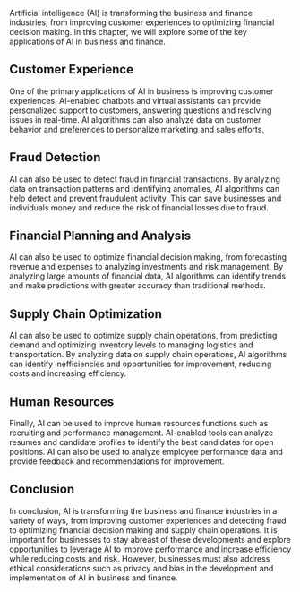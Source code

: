 
Artificial intelligence (AI) is transforming the business and finance industries, from improving customer experiences to optimizing financial decision making. In this chapter, we will explore some of the key applications of AI in business and finance.

Customer Experience
-------------------

One of the primary applications of AI in business is improving customer experiences. AI-enabled chatbots and virtual assistants can provide personalized support to customers, answering questions and resolving issues in real-time. AI algorithms can also analyze data on customer behavior and preferences to personalize marketing and sales efforts.

Fraud Detection
---------------

AI can also be used to detect fraud in financial transactions. By analyzing data on transaction patterns and identifying anomalies, AI algorithms can help detect and prevent fraudulent activity. This can save businesses and individuals money and reduce the risk of financial losses due to fraud.

Financial Planning and Analysis
-------------------------------

AI can also be used to optimize financial decision making, from forecasting revenue and expenses to analyzing investments and risk management. By analyzing large amounts of financial data, AI algorithms can identify trends and make predictions with greater accuracy than traditional methods.

Supply Chain Optimization
-------------------------

AI can also be used to optimize supply chain operations, from predicting demand and optimizing inventory levels to managing logistics and transportation. By analyzing data on supply chain operations, AI algorithms can identify inefficiencies and opportunities for improvement, reducing costs and increasing efficiency.

Human Resources
---------------

Finally, AI can be used to improve human resources functions such as recruiting and performance management. AI-enabled tools can analyze resumes and candidate profiles to identify the best candidates for open positions. AI can also be used to analyze employee performance data and provide feedback and recommendations for improvement.

Conclusion
----------

In conclusion, AI is transforming the business and finance industries in a variety of ways, from improving customer experiences and detecting fraud to optimizing financial decision making and supply chain operations. It is important for businesses to stay abreast of these developments and explore opportunities to leverage AI to improve performance and increase efficiency while reducing costs and risk. However, businesses must also address ethical considerations such as privacy and bias in the development and implementation of AI in business and finance.
